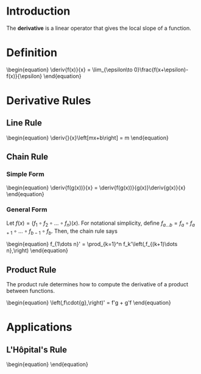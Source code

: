 # Introduction

The **derivative** is a linear operator that gives the local slope of a function.

# Definition

\begin{equation}
\deriv{f(x)}{x} = \lim_{\epsilon\to 0}\frac{f(x+\epsilon)-f(x)}{\epsilon}
\end{equation}

# Derivative Rules

## Line Rule

\begin{equation}
\deriv{}{x}\left[mx+b\right] = m
\end{equation}

## Chain Rule

### Simple Form

\begin{equation}
\deriv{f(g(x))}{x} = \deriv{f(g(x))}{g(x)}\deriv{g(x)}{x}
\end{equation}

### General Form
Let $f(x)=(f_1 \circ f_2 \circ \dots \circ f_n)(x)$. For notational simplicity, define $f_{a\dots b}=f_a \circ f_{a+1}\circ \dots \circ f_{b-1} \circ f_b$. Then, the chain rule says

\begin{equation}
f_{1\dots n}' = \prod_{k=1}^n f_k'\left(\,f_{(k+1)\dots n}\,\right)
\end{equation}

## Product Rule

The product rule determines how to compute the derivative of a product between functions.

\begin{equation}
\left(\,f\cdot{g}\,\right)' = f'g + g'f
\end{equation}

# Applications

## L'Hôpital's Rule

\begin{equation}
\end{equation}